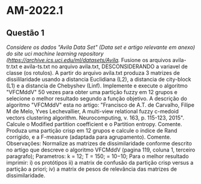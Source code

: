 # AM-2022.1
## Questão 1

*Considere os dados "Avila Data Set" (Data set e artigo relevante em anexo) do site uci machine learning
repository (https://archive.ics.uci.edu/ml/datasets/Avila.*
Fusione os arquivos avila-tr.txt e avila-ts.txt no
arquivo avila.txt, DESCONSIDERANDO a variavel de classe (os rotulos). A partir do arquivo avila.txt
produza 3 matrizes de dissililaridade usando a distancia Euclidiana (L2), a distancia de city-block (L1) e a
distancia de Chebyshev (Linf).
Implemente e execute o algoritmo "VFCMddV" 50 vezes para obter uma partição fuzzy em 12
grupos e selecione o melhor resultado segundo a função objetivo.
A descrição do algoritmo "VFCMddV" esta no artigo: "Francisco de A.T. de Carvalho, Filipe M de
Melo, Yves Lechevallier, A multi-view relational fuzzy c-medoid vectors clustering algorithm.
Neurocomputing, v. 163, p. 115-123, 2015".
Calcule o Modified partition coefficient e o Partition entropy. Comente.
Produza uma partição crisp em 12 grupos e calcule o índice de Rand corrigido, e a F-measure
(adaptada para agrupamento). Comente.
Observações:
Normalize as matrizes de dissimilaridade conforme descrito no artigo que descreve o
algoritmo VFCMddV (pagina 119, coluna 1, terceiro paragrafo);
Parametros: k = 12; T = 150;  = 10−10;
Para o melhor resultado imprimir: i) os protótipos ii) a matrix de confusão da partição crisp
versus a partição a priori; iv) a matrix de pesos de relevância das matrizes de
dissimilaridade.
